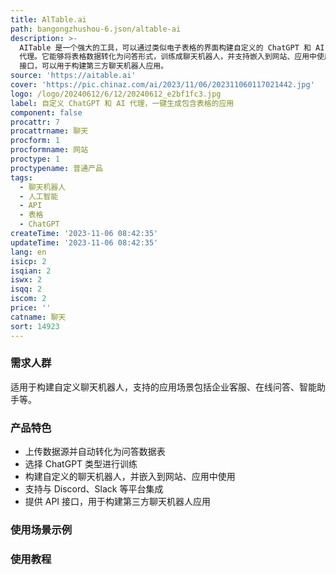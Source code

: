 ```yaml
---
title: AlTable.ai
path: bangongzhushou-6.json/altable-ai
description: >-
  AITable 是一个强大的工具，可以通过类似电子表格的界面构建自定义的 ChatGPT 和 AI
  代理。它能够将表格数据转化为问答形式，训练成聊天机器人，并支持嵌入到网站、应用中使用。AITable 还提供了 API
  接口，可以用于构建第三方聊天机器人应用。
source: 'https://aitable.ai'
cover: 'https://pic.chinaz.com/ai/2023/11/06/202311060117021442.jpg'
logo: /logo/20240612/6/12/20240612_e2bf1fc3.jpg
label: 自定义 ChatGPT 和 AI 代理，一键生成包含表格的应用
component: false
procattr: 7
procattrname: 聊天
procform: 1
procformname: 网站
proctype: 1
proctypename: 普通产品
tags:
  - 聊天机器人
  - 人工智能
  - API
  - 表格
  - ChatGPT
createTime: '2023-11-06 08:42:35'
updateTime: '2023-11-06 08:42:35'
lang: en
isicp: 2
isqian: 2
iswx: 2
isqq: 2
iscom: 2
price: ''
catname: 聊天
sort: 14923
---
```




### 需求人群
适用于构建自定义聊天机器人，支持的应用场景包括企业客服、在线问答、智能助手等。

### 产品特色
- 上传数据源并自动转化为问答数据表
- 选择 ChatGPT 类型进行训练
- 构建自定义的聊天机器人，并嵌入到网站、应用中使用
- 支持与 Discord、Slack 等平台集成
- 提供 API 接口，用于构建第三方聊天机器人应用

### 使用场景示例


### 使用教程


  
